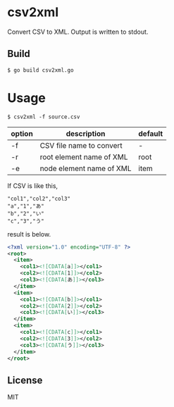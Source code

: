 # csv2xml

Convert CSV to XML. Output is written to stdout.

## Build

```
$ go build csv2xml.go
```

# Usage

```
$ csv2xml -f source.csv
```

| option | description              | default |
|--------|--------------------------|---------|
| -f     | CSV file name to convert | -       |
| -r     | root element name of XML | root    |
| -e     | node element name of XML | item    |

If CSV is like this,

```csv
"col1","col2","col3"
"a","1","あ"
"b","2","い"
"c","3","う"
```

result is below.

```xml
<?xml version="1.0" encoding="UTF-8" ?>
<root>
  <item>
    <col1><![CDATA[a]]></col1>
    <col2><![CDATA[1]]></col2>
    <col3><![CDATA[あ]]></col3>
  </item>
  <item>
    <col1><![CDATA[b]]></col1>
    <col2><![CDATA[2]]></col2>
    <col3><![CDATA[い]]></col3>
  </item>
  <item>
    <col1><![CDATA[c]]></col1>
    <col2><![CDATA[3]]></col2>
    <col3><![CDATA[う]]></col3>
  </item>
</root>
```

## License
MIT
